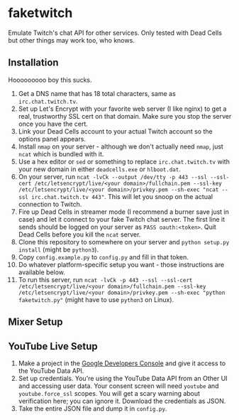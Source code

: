 # faketwitch
Emulate Twitch's chat API for other services. Only tested with Dead Cells but other things may work too, who knows.

## Installation
Hooooooooo boy this sucks.
1. Get a DNS name that has 18 total characters, same as `irc.chat.twitch.tv`.
2. Set up Let's Encrypt with your favorite web server (I like nginx) to get a real, trustworthy SSL cert on that domain. Make sure you stop the server once you have the cert.
3. Link your Dead Cells account to your actual Twitch account so the options panel appears.
4. Install `nmap` on your server - although we don't actually need `nmap`, just `ncat` which is bundled with it.
5. Use a hex editor or `sed` or something to replace `irc.chat.twitch.tv` with your new domain in either `deadcells.exe` or `hlboot.dat`.
6. On your server, run `ncat -lvCk --output /dev/tty -p 443 --ssl --ssl-cert /etc/letsencrypt/live/<your domain>/fullchain.pem --ssl-key /etc/letsencrypt/live/<your domain>/privkey.pem --sh-exec "ncat --ssl irc.chat.twitch.tv 443"`. This will let you snoop on the actual connection to Twitch.
7. Fire up Dead Cells in streamer mode (I recommend a burner save just in case) and let it connect to your fake Twitch chat server. The first line it sends should be logged on your server as `PASS oauth:<token>`. Quit Dead Cells before you kill the `ncat` server.
8. Clone this repository to somewhere on your server and `python setup.py install` (might be `python3`).
9. Copy `config.example.py` to `config.py` and fill in that token.
10. Do whatever platform-specific setup you want - those instructions are available below.
11. To run this server, run `ncat -lvCk -p 443 --ssl --ssl-cert /etc/letsencrypt/live/<your domain>/fullchain.pem --ssl-key /etc/letsencrypt/live/<your domain>/privkey.pem --sh-exec "python faketwitch.py"` (might have to use `python3` on Linux).

## Mixer Setup

## YouTube Live Setup
1. Make a project in the [Google Developers Console](https://console.developers.google.com/) and give it access to the YouTube Data API.
2. Set up credentials. You're using the YouTube Data API from an Other UI and accessing user data. Your consent screen will need `youtube` and `youtube.force_ssl` scopes. You will get a scary warning about verification here; you can ignore it. Download the credentials as JSON.
3. Take the entire JSON file and dump it in `config.py`.
